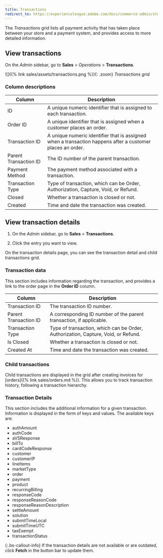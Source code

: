 ```yaml
---
title: Transactions
redirect_to: https://experienceleague.adobe.com/docs/commerce-admin/stores-sales/order-management/transactions.html
---
```


The _Transactions_ grid lists all payment activity that has taken place between your store and a payment system, and provides access to more detailed information.

## View transactions

On the _Admin_ sidebar, go to **Sales** > _Operations_ > **Transactions**.

![]({% link sales/assets/transactions.png %}){: .zoom}
_Transactions grid_

### Column descriptions

|Column|Description|
|--- |--- |
|ID|A unique numeric identifier that is assigned to each transaction.|
|Order ID|A unique identifier that is assigned when a customer places an order.|
|Transaction ID|A unique numeric identifier that is assigned when a transaction happens after a customer places an order.|
|Parent Transaction ID|The ID number of the parent transaction.|
|Payment Method| The payment method associated with a transaction.|
|Transaction Type|Type of transaction, which can be Order, Authorization, Capture, Void, or Refund.|
|Closed|Whether a transaction is closed or not.|
|Created|Time and date the transaction was created.|

## View transaction details

1. On the _Admin_ sidebar, go to **Sales** > **Transactions**.

1. Click the entry you want to view.

On the transaction details page, you can see the transaction detail and child transactions grid.

### Transaction data

This section includes information regarding the transaction, and provides a link to the order page in the **Order ID** column.

|Column|Description|
|--- |--- |
|Transaction ID|The transaction ID number.|
|Parent Transaction ID|A corresponding ID number of the parent transaction, if applicable.|
|Transaction Type|Type of transaction, which can be Order, Authorization, Capture, Void, or Refund.|
|Is Closed|Whether a transaction is closed or not. |
|Created At|Time and date the transaction was created.|

### Child transactions
Child transactions are displayed in the grid after creating invoices for [orders]({% link sales/orders.md %}). This allows you to track transaction history, following a transaction hierarchy.

### Transaction Details

This section includes the additional information for a given transaction. Information is displayed in the form of keys and values. The available keys are:

- authAmount
- authCode
- aVSResponse
- billTo
- cardCodeResponse
- customer
- customerIP
- lineItems
- marketType
- order
- payment
- product
- recurringBilling
- responseCode
- responseReasonCode
- responseReasonDescription
- settleAmount
- solution
- submitTimeLocal
- submitTimeUTC
- taxExempt
- transactionStatus

{:.bs-callout-info}
If the transaction details are not available or are outdated, click **Fetch** in the button bar to update them.
